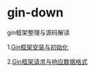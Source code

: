 # gin-down
gin框架整理与源码解读

1.[Gin框架安装与初始化](https://github.com/jingegebuguai/gin-down/issues/1)

2.[Gin框架请求与响应数据格式](https://github.com/jingegebuguai/gin-down/issues/2)

